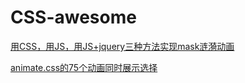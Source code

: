 # CSS-awesome

[用CSS，用JS，用JS+jquery三种方法实现mask涟漪动画](https://xprocessing.github.io/CSS-awesome/mask.html)

[animate.css的75个动画同时展示选择](https://xprocessing.github.io/CSS-awesome/animate.css.html)
